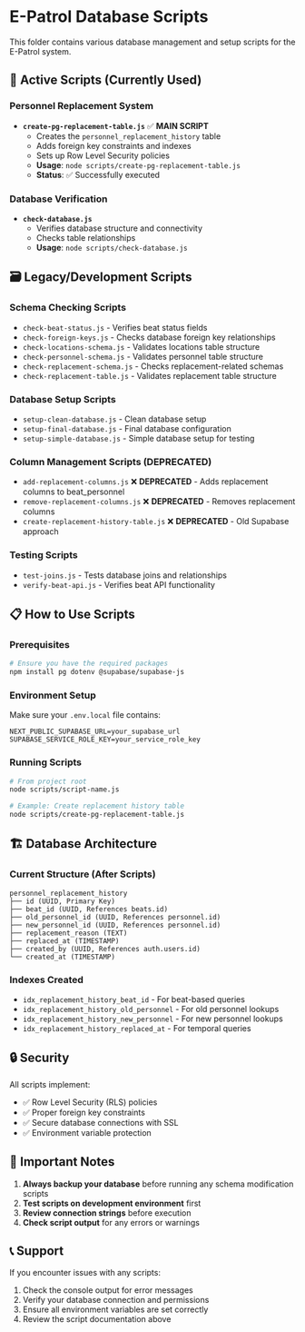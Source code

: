 # E-Patrol Database Scripts

This folder contains various database management and setup scripts for the E-Patrol system.

## 🎯 **Active Scripts (Currently Used)**

### Personnel Replacement System
- **`create-pg-replacement-table.js`** ✅ **MAIN SCRIPT**
  - Creates the `personnel_replacement_history` table
  - Adds foreign key constraints and indexes
  - Sets up Row Level Security policies
  - **Usage**: `node scripts/create-pg-replacement-table.js`
  - **Status**: ✅ Successfully executed

### Database Verification
- **`check-database.js`**
  - Verifies database structure and connectivity
  - Checks table relationships
  - **Usage**: `node scripts/check-database.js`

## 🗃️ **Legacy/Development Scripts**

### Schema Checking Scripts
- `check-beat-status.js` - Verifies beat status fields
- `check-foreign-keys.js` - Checks database foreign key relationships
- `check-locations-schema.js` - Validates locations table structure
- `check-personnel-schema.js` - Validates personnel table structure
- `check-replacement-schema.js` - Checks replacement-related schemas
- `check-replacement-table.js` - Validates replacement table structure

### Database Setup Scripts
- `setup-clean-database.js` - Clean database setup
- `setup-final-database.js` - Final database configuration
- `setup-simple-database.js` - Simple database setup for testing

### Column Management Scripts (DEPRECATED)
- `add-replacement-columns.js` ❌ **DEPRECATED** - Adds replacement columns to beat_personnel
- `remove-replacement-columns.js` ❌ **DEPRECATED** - Removes replacement columns
- `create-replacement-history-table.js` ❌ **DEPRECATED** - Old Supabase approach

### Testing Scripts
- `test-joins.js` - Tests database joins and relationships
- `verify-beat-api.js` - Verifies beat API functionality

## 📋 **How to Use Scripts**

### Prerequisites
```bash
# Ensure you have the required packages
npm install pg dotenv @supabase/supabase-js
```

### Environment Setup
Make sure your `.env.local` file contains:
```env
NEXT_PUBLIC_SUPABASE_URL=your_supabase_url
SUPABASE_SERVICE_ROLE_KEY=your_service_role_key
```

### Running Scripts
```bash
# From project root
node scripts/script-name.js

# Example: Create replacement history table
node scripts/create-pg-replacement-table.js
```

## 🏗️ **Database Architecture**

### Current Structure (After Scripts)
```
personnel_replacement_history
├── id (UUID, Primary Key)
├── beat_id (UUID, References beats.id)
├── old_personnel_id (UUID, References personnel.id)
├── new_personnel_id (UUID, References personnel.id)
├── replacement_reason (TEXT)
├── replaced_at (TIMESTAMP)
├── created_by (UUID, References auth.users.id)
└── created_at (TIMESTAMP)
```

### Indexes Created
- `idx_replacement_history_beat_id` - For beat-based queries
- `idx_replacement_history_old_personnel` - For old personnel lookups
- `idx_replacement_history_new_personnel` - For new personnel lookups
- `idx_replacement_history_replaced_at` - For temporal queries

## 🔒 **Security**

All scripts implement:
- ✅ Row Level Security (RLS) policies
- ✅ Proper foreign key constraints
- ✅ Secure database connections with SSL
- ✅ Environment variable protection

## 🚨 **Important Notes**

1. **Always backup your database** before running any schema modification scripts
2. **Test scripts on development environment** first
3. **Review connection strings** before execution
4. **Check script output** for any errors or warnings

## 📞 **Support**

If you encounter issues with any scripts:
1. Check the console output for error messages
2. Verify your database connection and permissions
3. Ensure all environment variables are set correctly
4. Review the script documentation above
